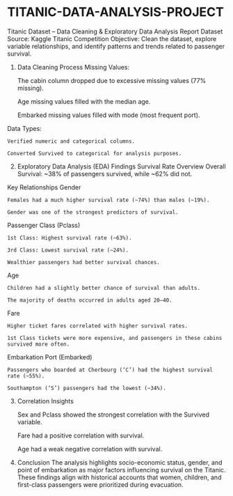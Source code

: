 # TITANIC-DATA-ANALYSIS-PROJECT
Titanic Dataset – Data Cleaning & Exploratory Data Analysis Report
Dataset Source: Kaggle Titanic Competition
Objective: Clean the dataset, explore variable relationships, and identify patterns and trends related to passenger survival.

1. Data Cleaning Process
Missing Values:

    The cabin column dropped due to excessive missing values (77% missing).

    Age missing values filled with the median age.

    Embarked missing values filled with mode (most frequent port).

Data Types:

    Verified numeric and categorical columns.

    Converted Survived to categorical for analysis purposes.

2. Exploratory Data Analysis (EDA) Findings
    Survival Rate Overview
    Overall Survival: ~38% of passengers survived, while ~62% did not.

Key Relationships
Gender

    Females had a much higher survival rate (~74%) than males (~19%).

    Gender was one of the strongest predictors of survival.

Passenger Class (Pclass)

    1st Class: Highest survival rate (~63%).

    3rd Class: Lowest survival rate (~24%).

    Wealthier passengers had better survival chances.

Age

    Children had a slightly better chance of survival than adults.

    The majority of deaths occurred in adults aged 20–40.
Fare

    Higher ticket fares correlated with higher survival rates.

    1st Class tickets were more expensive, and passengers in these cabins survived more often.

Embarkation Port (Embarked)

    Passengers who boarded at Cherbourg (‘C’) had the highest survival rate (~55%).

    Southampton (‘S’) passengers had the lowest (~34%).

3. Correlation Insights
   
    Sex and Pclass showed the strongest correlation with the Survived variable.

    Fare had a positive correlation with survival.

    Age had a weak negative correlation with survival.

5. Conclusion
   The analysis highlights socio-economic status, gender, and point of embarkation as major factors influencing survival on the Titanic. These findings align with historical accounts that women, children, and        first-class passengers were prioritized during evacuation.
